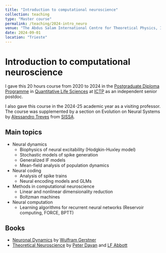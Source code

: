 ```yaml
---
title: "Introduction to computational neuroscience"
collection: teaching
type: "Master course"
permalink: /teaching/2024-intro_neuro
venue: "The Abdus Salam International Centre for Theoretical Physics, ICTP"
date: 2024-09-01
location: "Trieste"
---
```


# Introduction to computational neuroscience
I gave this 20 hours course from 2020 to 2024 in the [Postgraduate Diploma Programme](https://diploma.ictp.it/courses/qls.aspx) in [Quantitative Life Sciences](https://www.ictp.it/qls) at [ICTP](https://www.ictp.it/) as an independent senior postdoc.

I also gave this course in the 2024-25 academic year as a visiting professor. The course was supplemented by a section on Evolution on Neural Systems by [Alessandro Treves](https://phdcns.sissa.it/faculty/alessandro-treves) from [SISSA](https://www.sissa.it/).

## Main topics

* Neural dynamics
  - Biophysics of neural excitability (Hodgkin-Huxley model)
  - Stochastic models of spike generation
  - Generalized IF models
  - Mean-field analysis of population dynamics
* Neural coding
  - Analysis of spike trains
  - Neural encoding models and GLMs
* Methods in computational neuroscience
  - Linear and nonlinear dimensionality reduction
  - Boltzman machines
* Neural computation
  - Learning algorithms for recurrent neural networks (Reservoir computing, FORCE, BPTT)

## Books

* [Neuronal Dynamics](https://neuronaldynamics.epfl.ch/) by [Wulfram Gerstner](https://lcnwww.epfl.ch/gerstner/)
* [Theoretical Neuroscience](https://mitpress.mit.edu/9780262041997/theoretical-neuroscience/) by [Peter Dayan](https://www.mpg.de/12309370/biological-cybernetics-dayan) and [LF Abbott](https://zuckermaninstitute.columbia.edu/larry-f-abbott-phd)